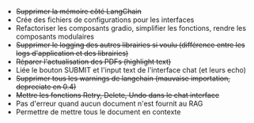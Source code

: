 - ~~Supprimer la mémoire côté LangChain~~
- Crée des fichiers de configurations pour les interfaces
- Refactoriser les composants gradio, simplifier les fonctions, rendre les composants modulaires
- ~~Supprimer le logging des autres librairies si voulu (différence entre les logs d'application et des librairies)~~
- ~~Réparer l'actualisation des PDFs (highlight text)~~
- Liée le bouton SUBMIT et l'input text de l'interface chat (et leurs echo)
- ~~Supprimer tous les warnings de langchain (mauvaise importation, depreciate en 0.4)~~
- ~~Mettre les fonctions Retry, Delete, Undo dans le chat interface~~
- Pas d'erreur quand aucun document n'est fournit au RAG
- Permettre de mettre tous le document en contexte